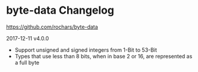 # byte-data Changelog
https://github.com/rochars/byte-data

2017-12-11 v4.0.0
- Support unsigned and signed integers from 1-Bit to 53-Bit
- Types that use less than 8 bits, when in base 2 or 16, are represented as a full byte